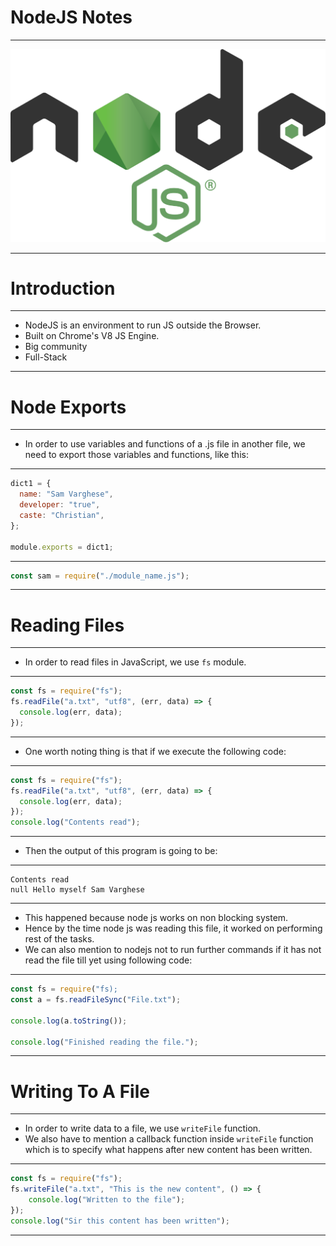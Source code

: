 # NodeJS Notes

<hr>

<img src="Images/Node.js_logo.svg">

<hr>

# Introduction

<hr>

- NodeJS is an environment to run JS outside the Browser.
- Built on Chrome's V8 JS Engine.
- Big community
- Full-Stack

<hr>

# Node Exports

<hr>

- In order to use variables and functions of a .js file in another file, we need to export those variables and functions, like this:

<hr>

```js
dict1 = {
  name: "Sam Varghese",
  developer: "true",
  caste: "Christian",
};

module.exports = dict1;
```

<hr>

```js
const sam = require("./module_name.js");
```

<hr>

# Reading Files

<hr>

- In order to read files in JavaScript, we use `fs` module.

<hr>

```js
const fs = require("fs");
fs.readFile("a.txt", "utf8", (err, data) => {
  console.log(err, data);
});
```

<hr>

- One worth noting thing is that if we execute the following code:

<hr>

```js
const fs = require("fs");
fs.readFile("a.txt", "utf8", (err, data) => {
  console.log(err, data);
});
console.log("Contents read");
```

<hr>

- Then the output of this program is going to be:

<hr>

```none
Contents read
null Hello myself Sam Varghese
```

<hr>

- This happened because node js works on non blocking system. 
- Hence by the time node js was reading this file, it worked on performing rest of the tasks.
- We can also mention to nodejs not to run further commands if it has not read the file till yet using following code:

<hr>

```js
const fs = require("fs);
const a = fs.readFileSync("File.txt");

console.log(a.toString());

console.log("Finished reading the file.");
```

<hr>

# Writing To A File

<hr>

- In order to write data to a file, we use `writeFile` function.
- We also have to mention a callback function inside `writeFile` function which is to specify what happens after new content has been written.

<hr>

```js
const fs = require("fs");
fs.writeFile("a.txt", "This is the new content", () => {
    console.log("Written to the file");
});
console.log("Sir this content has been written");
```

<hr>